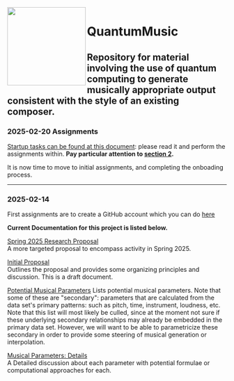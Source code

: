 
<img align="left" src= "/assets/images/Music%20and%20Feynman%20illustration%20DALL%C2%B7E%202024-11-25%2010.20.35.png" width="180">

# QuantumMusic 

Repository for material involving the use of quantum computing to generate musically appropriate output consistent with the style of  an existing composer.  
---
### 2025-02-20 Assignments

[Startup tasks can be found at this document](https://github.com/CHI-CityTech/QuantumMusic/blob/main/startup_tasks.md): please read it and perform the assignments within.  **Pay particular attention to [section 2](https://github.com/CHI-CityTech/QuantumMusic/blob/main/startup_tasks.md#2-submit-your-background--aspirations).**

It is now time to move to initial assignments, and completing the onboading process.



---
### 2025-02-14
First assignments are to create a GitHub account which you can do [here](https://docs.github.com/en/get-started/start-your-journey/creating-an-account-on-github)

**Current Documentation for this project is listed below.**  

[Spring 2025 Research Proposal](https://github.com/CHI-CityTech/QuantumMusic/blob/main/Proposals/Quantum_Music_Proposal_Spring_2025.md)  
A more targeted proposal to encompass activity in Spring 2025.

[Initial Proposal](https://github.com/CHI-CityTech/QuantumMusic/blob/main/Proposals/InitialProposal.md)  
Outlines the proposal and provides some organizing principles and discussion.  This is a draft document.  

[Potential Musical Parameters](https://github.com/CHI-CityTech/QuantumMusic/blob/main/docs/music/Potential-Musical-Parameters.md)
Lists potential musical parameters.  Note that some of these are "secondary":  parameters that are calculated from the data set's primary patterns: such as pitch, time, instrument, loudness, etc.  Note that this list will most likely be culled, since at the moment not sure if these underlying secondary relationships may already be embedded in the primary data set.  However, we will want to be able to parametricize these secondary in order to provide some steering of musical generation or interpolation.

[Musical Parameters: Details](https://github.com/CHI-CityTech/QuantumMusic/blob/main/docs/music/musicalParameterDetails.md)  
A Detailed discussion about each parameter with potential formulae or computational approaches for each.
